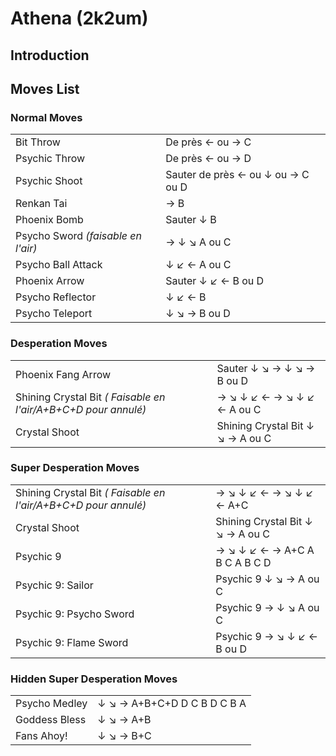 # Athena (2k2um)

## Introduction

## Moves List

### Normal Moves

|                                    |                                   |
|------------------------------------|-----------------------------------|
| Bit Throw                          | De près ← ou → C                  |
| Psychic Throw                      | De près ← ou → D                  |
| Psychic Shoot                      | Sauter de près ← ou ↓ ou → C ou D |
| Renkan Tai                         | → B                               |
| Phoenix Bomb                       | Sauter ↓ B                        |
| Psycho Sword *(faisable en l'air)* | → ↓ ↘ A ou C                      |
| Psycho Ball Attack                 | ↓ ↙ ← A ou C                      |
| Phoenix Arrow                      | Sauter ↓ ↙ ← B ou D               |
| Psycho Reflector                   | ↓ ↙ ← B                           |
| Psycho Teleport                    | ↓ ↘ → B ou D                      |

### Desperation Moves

|                                                                |                                  |
|----------------------------------------------------------------|----------------------------------|
| Phoenix Fang Arrow                                             | Sauter ↓ ↘ → ↓ ↘ → B ou D        |
| Shining Crystal Bit *( Faisable en l'air/A+B+C+D pour annulé)* | → ↘ ↓ ↙ ← → ↘ ↓ ↙ ← A ou C       |
| Crystal Shoot                                                  | Shining Crystal Bit ↓ ↘ → A ou C |

### Super Desperation Moves

|                                                                |                                  |
|----------------------------------------------------------------|----------------------------------|
| Shining Crystal Bit *( Faisable en l'air/A+B+C+D pour annulé)* | → ↘ ↓ ↙ ← → ↘ ↓ ↙ ← A+C          |
| Crystal Shoot                                                  | Shining Crystal Bit ↓ ↘ → A ou C |
| Psychic 9                                                      | → ↘ ↓ ↙ ← → A+C A B C A B C D    |
| Psychic 9: Sailor                                              | Psychic 9 ↓ ↘ → A ou C           |
| Psychic 9: Psycho Sword                                        | Psychic 9 → ↓ ↘ A ou C           |
| Psychic 9: Flame Sword                                         | Psychic 9 → ↘ ↓ ↙ ← B ou D       |

### Hidden Super Desperation Moves

|               |                             |
|---------------|-----------------------------|
| Psycho Medley | ↓ ↘ → A+B+C+D D C B D C B A |
| Goddess Bless | ↓ ↘ → A+B                   |
| Fans Ahoy!    | ↓ ↘ → B+C                   |
